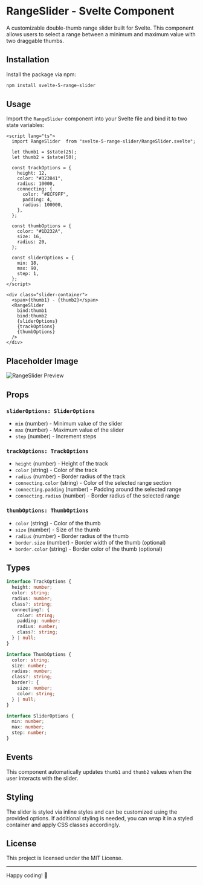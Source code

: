 # RangeSlider - Svelte Component

A customizable double-thumb range slider built for Svelte. This component allows users to select a range between a minimum and maximum value with two draggable thumbs.

## Installation

Install the package via npm:

```sh
npm install svelte-5-range-slider
```

## Usage

Import the `RangeSlider` component into your Svelte file and bind it to two state variables:

```svelte
<script lang="ts">
  import RangeSlider  from "svelte-5-range-slider/RangeSlider.svelte";

  let thumb1 = $state(25);
  let thumb2 = $state(50);

  const trackOptions = {
    height: 12,
    color: "#323841",
    radius: 10000,
    connecting: {
      color: "#ECF9FF",
      padding: 4,
      radius: 100000,
    },
  };

  const thumbOptions = {
    color: "#1D232A",
    size: 16,
    radius: 20,
  };

  const sliderOptions = {
    min: 18,
    max: 90,
    step: 1,
  };
</script>

<div class="slider-container">
  <span>{thumb1} - {thumb2}</span>
  <RangeSlider
    bind:thumb1
    bind:thumb2
    {sliderOptions}
    {trackOptions}
    {thumbOptions}
  />
</div>
```

## Placeholder Image

![RangeSlider Preview](placeholder-image.png)

## Props

### `sliderOptions: SliderOptions`

- `min` (number) - Minimum value of the slider
- `max` (number) - Maximum value of the slider
- `step` (number) - Increment steps

### `trackOptions: TrackOptions`

- `height` (number) - Height of the track
- `color` (string) - Color of the track
- `radius` (number) - Border radius of the track
- `connecting.color` (string) - Color of the selected range section
- `connecting.padding` (number) - Padding around the selected range
- `connecting.radius` (number) - Border radius of the selected range

### `thumbOptions: ThumbOptions`

- `color` (string) - Color of the thumb
- `size` (number) - Size of the thumb
- `radius` (number) - Border radius of the thumb
- `border.size` (number) - Border width of the thumb (optional)
- `border.color` (string) - Border color of the thumb (optional)

## Types

```ts
interface TrackOptions {
  height: number;
  color: string;
  radius: number;
  class?: string;
  connecting?: {
    color: string;
    padding: number;
    radius: number;
    class?: string;
  } | null;
}

interface ThumbOptions {
  color: string;
  size: number;
  radius: number;
  class?: string;
  border?: {
    size: number;
    color: string;
  } | null;
}

interface SliderOptions {
  min: number;
  max: number;
  step: number;
}
```

## Events

This component automatically updates `thumb1` and `thumb2` values when the user interacts with the slider.

## Styling

The slider is styled via inline styles and can be customized using the provided options. If additional styling is needed, you can wrap it in a styled container and apply CSS classes accordingly.

## License

This project is licensed under the MIT License.

---

Happy coding! 🎉

